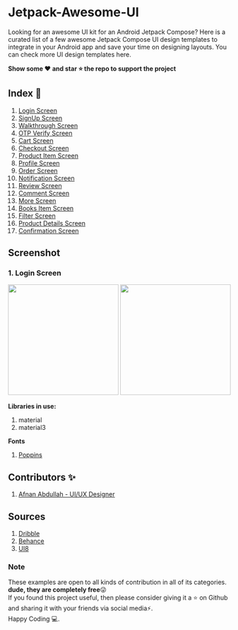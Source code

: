 # Jetpack-Awesome-UI
Looking for an awesome UI kit for an Android Jetpack Compose?
Here is a curated list of a few awesome Jetpack Compose UI design templates to integrate in your 
Android app and save your time on designing layouts. You can check more UI design templates here.

**Show some ❤️ and star ⭐ the repo to support the project**

## Index 📝 
1. [Login Screen](https://github.com/samadtalukder/Jetpack-Awesome-UI/tree/master/app/src/main/java/com/samad_talukder/jetpackcanvas/ui/login)
2. [SignUp Screen](https://github.com/samadtalukder/Jetpack-Awesome-UI/tree/master/app/src/main/java/com/samad_talukder/jetpackcanvas/ui/)
3. [Walkthrough Screen](https://github.com/samadtalukder/Jetpack-Awesome-UI/tree/master/app/src/main/java/com/samad_talukder/jetpackcanvas/ui/)
4. [OTP Verify Screen](https://github.com/samadtalukder/Jetpack-Awesome-UI/tree/master/app/src/main/java/com/samad_talukder/jetpackcanvas/ui/)
5. [Cart Screen](https://github.com/samadtalukder/Jetpack-Awesome-UI/tree/master/app/src/main/java/com/samad_talukder/jetpackcanvas/ui/)
6. [Checkout Screen](https://github.com/samadtalukder/Jetpack-Awesome-UI/tree/master/app/src/main/java/com/samad_talukder/jetpackcanvas/ui/)
7. [Product Item Screen](https://github.com/samadtalukder/Jetpack-Awesome-UI/tree/master/app/src/main/java/com/samad_talukder/jetpackcanvas/ui/)
8. [Profile Screen](https://github.com/samadtalukder/Jetpack-Awesome-UI/tree/master/app/src/main/java/com/samad_talukder/jetpackcanvas/ui/)
9. [Order Screen](https://github.com/samadtalukder/Jetpack-Awesome-UI/tree/master/app/src/main/java/com/samad_talukder/jetpackcanvas/ui/)
10. [Notification Screen](https://github.com/samadtalukder/Jetpack-Awesome-UI/tree/master/app/src/main/java/com/samad_talukder/jetpackcanvas/ui/)
11. [Review Screen](https://github.com/samadtalukder/Jetpack-Awesome-UI/tree/master/app/src/main/java/com/samad_talukder/jetpackcanvas/ui/)
12. [Comment Screen](https://github.com/samadtalukder/Jetpack-Awesome-UI/tree/master/app/src/main/java/com/samad_talukder/jetpackcanvas/ui/)
13. [More Screen](https://github.com/samadtalukder/Jetpack-Awesome-UI/tree/master/app/src/main/java/com/samad_talukder/jetpackcanvas/ui/)
14. [Books Item Screen](https://github.com/samadtalukder/Jetpack-Awesome-UI/tree/master/app/src/main/java/com/samad_talukder/jetpackcanvas/ui/)
15. [Filter Screen](https://github.com/samadtalukder/Jetpack-Awesome-UI/tree/master/app/src/main/java/com/samad_talukder/jetpackcanvas/ui/)
16. [Product Details Screen](https://github.com/samadtalukder/Jetpack-Awesome-UI/tree/master/app/src/main/java/com/samad_talukder/jetpackcanvas/ui/)
17. [Confirmation Screen](https://github.com/samadtalukder/Jetpack-Awesome-UI/tree/master/app/src/main/java/com/samad_talukder/jetpackcanvas/ui/)

## Screenshot
### 1.  Login Screen
<img src="https://github.com/samadtalukder/Jetpack-Awesome-UI/blob/compose/v1/screenshots/Login_Screen_1.png" heigth="400" width="250"/>
<img src="https://github.com/samadtalukder/Jetpack-Awesome-UI/blob/compose/v1/screenshots/Login_Screen_2.png" heigth="400" width="250"/>



**Libraries in use:**
1. material
2. material3

**Fonts**
1. [Poppins](https://fonts.google.com/specimen/Poppins)

## Contributors ✨
1. [Afnan Abdullah - UI/UX Designer](https://www.linkedin.com/in/abdullah-afnan-0009)

## Sources
1. [Dribble](https://dribbble.com/)
2. [Behance](https://www.behance.net/)
3. [UI8](https://ui8.net/)

### Note

These examples are open to all kinds of contribution in all of its categories. **dude, they are completely free**😜 \
If you found this project useful, then please consider giving it a :star: on Github and sharing it with your friends via social media⚡. \
Happy Coding 💻.


